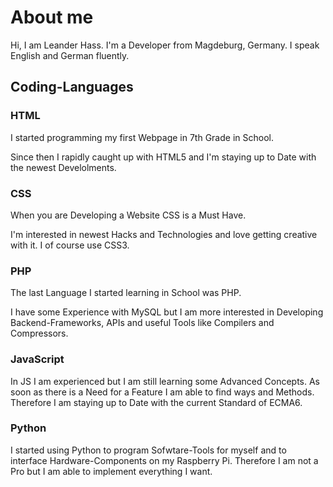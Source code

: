 # About me
Hi, I am Leander Hass. I'm a Developer from Magdeburg, Germany.
I speak English and German fluently.

## Coding-Languages
### HTML
I started programming my first Webpage in 7th Grade in School.

Since then I rapidly caught up with HTML5 and I'm staying up to Date with the newest Develolments.

### CSS
When you are Developing a Website CSS is a Must Have. 

I'm interested in newest Hacks and Technologies and love getting creative with it. I of course use CSS3.

### PHP
The last Language I started learning in School was PHP.

I have some Experience with MySQL but I am more interested in Developing Backend-Frameworks, APIs and useful Tools like Compilers and Compressors.

### JavaScript
In JS I am experienced but I am still learning some Advanced Concepts. As soon as there is a Need for a Feature I am able to find ways and Methods.
Therefore I am staying up to Date with the current Standard of ECMA6.

### Python
I started using Python to program Sofwtare-Tools for myself and to interface Hardware-Components on my Raspberry Pi.
Therefore I am not a Pro but I am able to implement everything I want.
